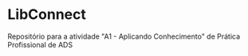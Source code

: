 # LibConnect
Repositório para a atividade "A1 - Aplicando Conhecimento" de Prática Profissional de ADS
